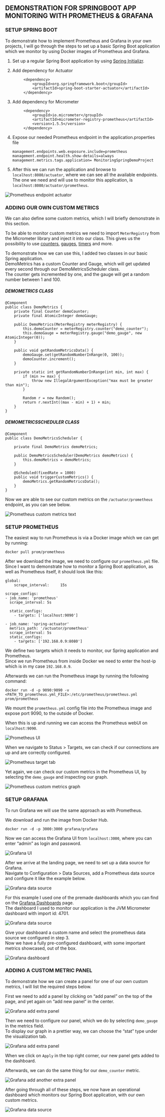 ## DEMONSTRATION FOR SPRINGBOOT APP MONITORING WITH PROMETHEUS & GRAFANA

### SETUP SPRING BOOT

To demonstrate how to implement Prometheus and Grafana in your own projects, I will go through the steps to set up a basic Spring Boot application which we monitor by using Docker images of Prometheus and Grafana.

1.  Set up a regular Spring Boot application by using  [Spring Initializr](https://start.spring.io/).
    
2.  Add dependency for Actuator
    
    ```
         <dependency>
             <groupId>org.springframework.boot</groupId>
             <artifactId>spring-boot-starter-actuator</artifactId>
         </dependency>
    
    ```
    
3.  Add dependency for Micrometer
    
    ```
         <dependency>
             <groupId>io.micrometer</groupId>
             <artifactId>micrometer-registry-prometheus</artifactId>
             <version>1.5.5</version>
         </dependency>
    
    ```
    
4.  Expose our needed Prometheus endpoint in the application.properties file
    
    ```
    management.endpoints.web.exposure.include=prometheus
    management.endpoint.health.show-details=always
    management.metrics.tags.application= MonitoringSpringDemoProject
    
    ```
    
5.  After this we can run the application and browse to  `localhost:8080/actuator`, where we can see all the available endpoints. The one we need and will use to monitor this application, is  `localhost:8080/actuator/prometheus`.

![Prometheus endpoint actuator](../screenshots/prometheus-endpointPNG.jpg)

### ADDING OUR OWN CUSTOM METRICS

We can also define some custom metrics, which I will briefly demonstrate in this section.

To be able to monitor custom metrics we need to import  `MeterRegistry`  from the Micrometer library and inject it into our class. This gives us the possibility to use  [counters](https://github.com/micrometer-metrics/micrometer/blob/master/micrometer-core/src/main/java/io/micrometer/core/instrument/Counter.java#L25),  [gauges](https://github.com/micrometer-metrics/micrometer/blob/master/micrometer-core/src/main/java/io/micrometer/core/instrument/Gauge.java#L23),  [timers](https://github.com/micrometer-metrics/micrometer/blob/master/micrometer-core/src/main/java/io/micrometer/core/instrument/Timer.java#L34)  and more.

To demonstrate how we can use this, I added two classes in our basic Spring application.  
DemoMetrics has a custom Counter and Gauge, which will get updated every second through our DemoMetricsScheduler class.  
The counter gets incremented by one, and the gauge will get a random number between 1 and 100.

##### DEMOMETRICS CLASS

```
@Component
public class DemoMetrics {
    private final Counter demoCounter;
    private final AtomicInteger demoGauge;

    public DemoMetrics(MeterRegistry meterRegistry) {
        this.demoCounter = meterRegistry.counter("demo_counter");
        this.demoGauge = meterRegistry.gauge("demo_gauge", new AtomicInteger(0));
    }

    public void getRandomMetricsData() {
        demoGauge.set(getRandomNumberInRange(0, 100));
        demoCounter.increment();
    }

    private static int getRandomNumberInRange(int min, int max) {
        if (min >= max) {
            throw new IllegalArgumentException("max must be greater than min");
        }

        Random r = new Random();
        return r.nextInt((max - min) + 1) + min;
    }
}

```

##### DEMOMETRICSSCHEDULER CLASS

```
@Component
public class DemoMetricsScheduler {

    private final DemoMetrics demoMetrics;

    public DemoMetricsScheduler(DemoMetrics demoMetrics) {
        this.demoMetrics = demoMetrics;
    }

    @Scheduled(fixedRate = 1000)
    public void triggerCustomMetrics() {
        demoMetrics.getRandomMetricsData();
    }
}

```

Now we are able to see our custom metrics on the  `/actuator/prometheus`  endpoint, as you can see below.

![Prometheus custom metrics text](../screenshots/custom_metricsPNG.jpg)

### SETUP PROMETHEUS

The easiest way to run Prometheus is via a Docker image which we can get by running:

```
docker pull prom/prometheus

```

After we download the image, we need to configure our  `prometheus.yml`  file. Since I want to demonstrate how to monitor a Spring Boot application, as well as Prometheus itself, it should look like this:

```
global:
    scrape_interval:     15s

scrape_configs:
- job_name: 'prometheus'
  scrape_interval: 5s

  static_configs:
    - targets: ['localhost:9090']

- job_name: 'spring-actuator'
  metrics_path: '/actuator/prometheus'
  scrape_interval: 5s
  static_configs:
    - targets: ['192.168.0.9:8080']

```

We define two targets which it needs to monitor, our Spring application and Prometheus.  
Since we run Prometheus from inside Docker we need to enter the host-ip which is in my case  `192.168.0.9`.

Afterwards we can run the Prometheus image by running the following command:

```
docker run -d -p 9090:9090 -v <PATH_TO_prometheus.yml_FILE>:/etc/prometheus/prometheus.yml prom/prometheus 

```

We mount the  `prometheus.yml`  config file into the Prometheus image and expose port 9090, to the outside of Docker.

When this is up and running we can access the Prometheus webUI on  `localhost:9090`.

![Prometheus UI](../screenshots/prometheusUIPNG.jpg)

When we navigate to Status > Targets, we can check if our connections are up and are correctly configured.

![Prometheus target tab](../screenshots/prometheus-targetPNG.jpg)

Yet again, we can check our custom metrics in the Prometheus UI, by selecting the  `demo_gauge`  and inspecting our graph.

![Prometheus custom metrics graph](../screenshots/custom-graphPNG.jpg)

### SETUP GRAFANA

To run Grafana we will use the same approach as with Prometheus.

We download and run the image from Docker Hub.

```
docker run -d -p 3000:3000 grafana/grafana

```

Now we can access the Grafana UI from  `localhost:3000`, where you can enter “admin” as login and password.

![Grafana UI](../screenshots/grafana-uiPNG.jpg)

After we arrive at the landing page, we need to set up a data source for Grafana.  
Navigate to Configuration > Data Sources, add a Prometheus data source and configure it like the example below.

![Grafana data source](../screenshots/grafana-datasourcePNG.jpg)

For this example I used one of the premade dashboards which you can find on the  [Grafana Dashboards](https://grafana.com/grafana/dashboards)  page.  
The dashboard I used to monitor our application is the JVM Micrometer dashboard with import id: 4701.

![Grafana data source](../screenshots/grafana-importPNG.jpg)

Give your dashboard a custom name and select the prometheus data source we configured in step 3.  
Now we have a fully pre-configured dashboard, with some important metrics showcased, out of the box.

![Grafana dashboard](../screenshots/graf-done.jpg)

### ADDING A CUSTOM METRIC PANEL

To demonstrate how we can create a panel for one of our own custom metrics, I will list the required steps below.

First we need to add a panel by clicking on “add panel” on the top of the page, and yet again on “add new panel” in the center.

![Grafana add extra panel](../screenshots/graf-add-panelPNG.jpg)

Then we need to configure our panel, which we do by selecting  `demo_gauge`  in the metrics field.  
To display our graph in a prettier way, we can choose the “stat” type under the visualization tab.

![Grafana add extra panel](../screenshots/graf-custom-panel-gaugePNG.jpg)

When we click on  `Apply`  in the top right corner, our new panel gets added to the dashboard.

Afterwards, we can do the same thing for our  `demo_counter`  metric.

![Grafana add another extra panel](../screenshots/graf-custom-panel-counterPNG.jpg)

After going through all of these steps, we now have an operational dashboard which monitors our Spring Boot application, with our own custom metrics.

![Grafana data source](../screenshots/graf-dash.jpg)
